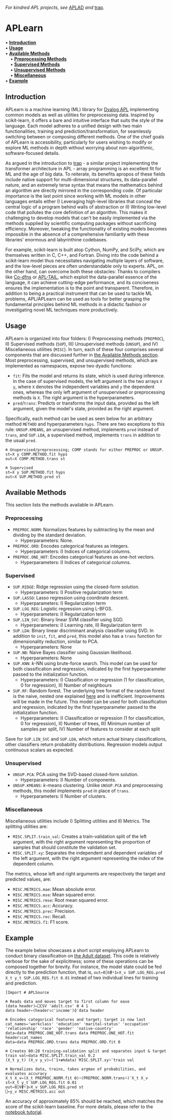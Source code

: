 _For kindred APL projects, see_ [APLAD](https://github.com/BobMcDear/aplearn) _and_ [trap](https://github.com/BobMcDear/trap).

# APLearn

• **[Introduction](#introduction)**<br>
• **[Usage](#usage)**<br>
• **[Available Methods](#available-methods)**<br>
&nbsp;&nbsp;&nbsp;&nbsp;• <strong>[Preprocessing Methods](#preprocessing-methods)</strong><br>
&nbsp;&nbsp;&nbsp;&nbsp;• <strong>[Supervised Methods](#supervised-methods)</strong><br>
&nbsp;&nbsp;&nbsp;&nbsp;• <strong>[Unsupervised Methods](#unsupervised-methods)</strong><br>
&nbsp;&nbsp;&nbsp;&nbsp;• <strong>[Miscellaneous](#miscellaneous)</strong><br>
• **[Example](#example)**<br>

## Introduction

APLearn is a machine learning (ML) library for [Dyalog APL](https://aplwiki.com/wiki/Dyalog_APL) implementing common models as well as utilities for preprocessing data. Inspired by scikit-learn, it offers a bare and intuitive interface that suits the style of the language. Each model adheres to a unified design with two main functionalities, training and prediction/transformation, for seamlessly switching between or composing different methods. One of the chief goals of APLearn is accessibility, particularly for users wishing to modify or explore ML methods in depth without worrying about non-algorithmic, software-focused details.

As argued in the introduction to [trap](https://github.com/BobMcDear/trap) - a similar project implementing the transformer architecture in APL - array programming is an excellent fit for ML and the age of big data. To reiterate, its benefits apropos of these fields include native support for multi-dimensional structures, its data-parallel nature, and an extremely terse syntax that means the mathematics behind an algorithm are directly mirrored in the corresponding code. Of particular importance is the last point since working with ML models in other languages entails either I) Leveraging high-level libraries that conceal the central logic of a program behind walls of abstraction or II) Writing low-level code that pollutes the core definition of an algorithm. This makes it challenging to develop models that can't be easily implemented via the methods supplied by scientific computing packages without sacrificing efficiency. Moreover, tweaking the functionality of existing models becomes impossible in the absence of a comprehensive familiarity with these libraries' enormous and labyrinthine codebases.

For example, scikit-learn is built atop Cython, NumPy, and SciPy, which are themselves written in C, C++, and Fortran. Diving into the code behind a scikit-learn model thus necessitates navigating multiple layers of software, and the low-level pieces are often understandable only to experts. APL, on the other hand, can overcome both these obstacles: Thanks to compilers like [Co-dfns](https://github.com/Co-dfns/Co-dfns) or [APL-TAIL](https://github.com/melsman/apltail), which exploit the data-parallel essence of the language, it can achieve cutting-edge performance, and its conciseness ensures the implementation is to the point and transparent. Therefore, in addition to being a practical instrument that can be used to tackle ML problems, APL/APLearn can be used as tools for better grasping the fundamental principles behind ML methods in a didactic fashion or investigating novel ML techniques more productively.

## Usage

APLearn is organized into four folders: I) Preprocessing methods (```PREPROC```), II) Supervised methods (```SUP```), III) Unsupervised methods (```UNSUP```), and IV) Miscellaneous utilities (```MISC```). In turn, each of these four comprises several components that are discussed further in [the Available Methods section](#available-methods). Most preprocessing, supervised, and unsupervised methods, which are implemented as namespaces, expose two dyadic functions:

* ```fit```: Fits the model and returns its state, which is used during inference. In the case of supervised models, the left argument is the two arrays ```X y```, where ```X``` denotes the independent variables and ```y``` the dependent ones, whereas the only left argument of unsupervised or preprocessing methods is ```X```. The right argument is the hyperparameters.
* ```pred```/```trans```: Predicts or transforms the input data, provided as the left argument, given the model's state, provided as the right argument.

Specifically, each method can be used as seen below for an arbitrary method ```METHOD``` and hyperparameters ```hyps```. There are two exceptions to this rule: ```UNSUP.KMEANS```, an unsupervised method, implements ```pred``` instead of ```trans```, and ```SUP.LDA```, a supervised method, implements ```trans``` in addition to the usual ```pred```.

```apl
⍝ Unupervised/preprocessing; COMP stands for either PREPROC or UNSUP.
st←X y COMP.METHOD.fit hyps
out←X COMP.METHOD.trans st

⍝ Supervised
st←X y SUP.METHOD.fit hyps
out←X SUP.METHOD.pred st
```

## Available Methods

This section lists the methods available in APLearn.

### Preprocessing

* ```PREPROC.NORM```: Normalizes features by subtracting by the mean and dividing by the standard deviation.
  * Hyperparameters: None.
* ```PREPROC.ORD```: Encodes categorical features as integers.
  * Hyperparameters: I) Indices of categorical columns.
* ```PREPROC.ONE_HOT```: Encodes categorical features as one-hot vectors.
  * Hyperparameters: I) Indices of categorical columns.

### Supervised

* ```SUP.RIDGE```: Ridge regression using the closed-form solution.
  * Hyperparameters: I) Positive regularization term
* ```SUP.LASSO```: Lasso regression using coordinate descent.
  * Hyperparameters: I) Regularization term
* ```SUP.LOG_REG```: Logistic regression using L-BFGS.
  * Hyperparameters: I) Regularization term
* ```SUP.LIN_SVC```: Binary linear SVM classifier using SGD.
  * Hyperparameters: I) Learning rate, II) Regularization term
* ```SUP.LDA```: Binary linear discriminant analysis classifier using SVD. In addition to ```init```, ```fit```, and ```pred```, this model also has a ```trans``` function for dimensionality reduction, similar to PCA.
  * Hyperparameters: None
* ```SUP.NB```: Naive Bayes classifier using Gaussian likelihood.
  * Hyperparameters: None
* ```SUP.KNN```: _k_-NN using brute-force search. This model can be used for both classification and regression, indicated by the first hyperparameter passed to the initialization function.
  * Hyperparameters: I) Classification or regression (1 for classification, 0 for regression), II) Number of neighbours
* ```SUP.RF```: Random forest. The underlying tree format of the random forest is the naive, nested one explained [here](https://dfns.dyalog.com/n_Trees.htm) and is inefficient. Improvements will be made in the future. This model can be used for both classification and regression, indicated by the first hyperparameter passed to the initialization function.
  * Hyperparameters: I) Classification or regression (1 for classification, 0 for regression), II) Number of trees, III) Minimum number of samples per split, IV) Number of features to consider at each split

Save for ```SUP.LIN_SVC``` and ```SUP.LDA```, which return actual binary classifications, other classifiers return probability distributions. Regression models output continuous scalars as expected.

### Unsupervised

* ```UNSUP.PCA```: PCA using the SVD-based closed-form solution.
  * Hyperparameters: I) Number of components.
* ```UNSUP.KMEANS```: _k_-means clustering. Unlike ```UNSUP.PCA``` and preprocessing methods,  this model implements ```pred``` in place of ```trans```.
  * Hyperparameters: I) Number of clusters.

### Miscellaneous

Miscellaneous utilities include I) Splitting utilities and II) Metrics. The splitting utilities are:

* ```MISC.SPLIT.train_val```: Creates a train-validation split of the left argument, with the right argument representing the proportion of samples that should constitute the validation set.
* ```MISC.SPLIT.xy```: Separates the independent and dependent variables of the left argument, with the right argument representing the index of the dependent column.


The metrics, whose left and right arguments are respectively the target and predicted values, are:

* ```MISC.METRICS.mae```: Mean absolute error.
* ```MISC.METRICS.mse```: Mean squared error.
* ```MISC.METRICS.rmse```: Root mean squared error.
* ```MISC.METRICS.acc```: Accuracy.
* ```MISC.METRICS.prec```: Precision.
* ```MISC.METRICS.rec```: Recall.
* ```MISC.METRICS.f1```: F1 score.


## Example

The example below showcases a short script employing APLearn to conduct binary classification on [the Adult dataset](https://www.cs.toronto.edu/~delve/data/adult/adultDetail.html). This code is relatively verbose for the sake of explicitness; some of these operations can be composed together for brevity. For instance, the model state could be fed directly to the prediction function, that is, ```out←0⌷⍉⍒⍤1⊢X_v SUP.LOG_REG.pred X_t y_t SUP.LOG_REG.fit 0.01``` instead of two individual lines for training and prediction.

```apl
]Import # APLSource

⍝ Reads data and moves target to first column for ease
(data header)←⎕CSV 'adult.csv' ⍬ 4 1
data header←(header⍳⊂'income')⌽¨data header

⍝ Encodes categorical features and target; target is now last
cat_names←'workclass' 'education' 'marital-status' 'occupation' 'relationship' 'race' 'gender' 'native-country'
data←data PREPROC.ONE_HOT.trans data PREPROC.ONE_HOT.fit header⍳cat_names
data←data PREPROC.ORD.trans data PREPROC.ORD.fit 0

⍝ Creates 80:20 training-validation split and separates input & target
train val←data MISC.SPLIT.train_val 0.2
(X_t y_t) (X_v y_v)←(¯1+≢⍉data) MISC.SPLIT.xy⍨¨train val

⍝ Normalizes data, trains, takes argmax of probabilities, and evaluates accuracy
X_t X_v←(X_t PREPROC.NORM.fit ⍬)∘(PREPROC.NORM.trans⍨)¨X_t X_v
st←X_t y_t SUP.LOG_REG.fit 0.01
out←0⌷⍉⍒⍤1⊢X_v SUP.LOG_REG.pred st
⎕←y_v MISC.METRICS.acc out
```
An accuracy of approximately 85% should be reached, which matches the score of the scikit-learn baseline. For more details, please refer to the [notebook tutorial](https://github.com/BobMcDear/aplearn/blob/main/examples/adults/apl.ipynb).
